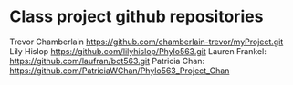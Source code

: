 # Class project github repositories 
Trevor Chamberlain https://github.com/chamberlain-trevor/myProject.git
Lily Hislop https://github.com/lilyhislop/Phylo563.git
Lauren Frankel: https://github.com/laufran/bot563.git
Patricia Chan: https://github.com/PatriciaWChan/Phylo563_Project_Chan
